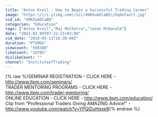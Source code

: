 ```yaml
---
title: "Anton Kreil - How to Begin a Successful Trading Career"
image: "https:\/\/i.ytimg.com\/vi\/49KXumQlaBQ\/hqdefault.jpg"
vid_id: "49KXumQlaBQ"
categories: "Education"
tags: ["Anton Kreil","Raj Malhotra","Jason McDonald"]
date: "2022-02-09T07:22:21+03:00"
vid_date: "2018-05-11T16:30:00Z"
duration: "PT5M6S"
viewcount: "598388"
likeCount: "10705"
dislikeCount: ""
channel: "InstituteofTrading"
---
```

{% raw %}SEMINAR REGISTRATION - CLICK HERE -  <a rel="nofollow" target="blank" href="http://www.itpm.com/seminars/">http://www.itpm.com/seminars/</a> <br />TRADER MENTORING PROGRAMS - CLICK HERE - <a rel="nofollow" target="blank" href="http://www.itpm.com/trader-mentoring/">http://www.itpm.com/trader-mentoring/</a><br />ONLINE EDUCATION - CLICK HERE - <a rel="nofollow" target="blank" href="http://www.itpm.com/education/">http://www.itpm.com/education/</a><br />Clip from &quot;Professional Traders Giving AMAZING Advice!&quot; - <a rel="nofollow" target="blank" href="http://www.youtube.com/watch?v=YPQiDuHqxe8">http://www.youtube.com/watch?v=YPQiDuHqxe8</a>{% endraw %}
